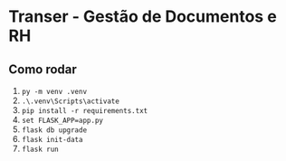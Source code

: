 # Transer - Gestão de Documentos e RH

## Como rodar
1) `py -m venv .venv`  
2) `.\.venv\Scripts\activate`  
3) `pip install -r requirements.txt`  
4) `set FLASK_APP=app.py`  
5) `flask db upgrade`  
6) `flask init-data`  
7) `flask run`
